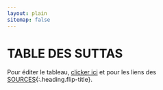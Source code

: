 ```yaml
---
layout: plain
sitemap: false
---
```



# TABLE DES SUTTAS
Pour éditer le tableau, [clicker ici](https://docs.google.com/spreadsheets/d/1oaNpv9M5f5pc6gEi2Pl2Wya4NUf7P8hQfvhBSVPdQto/edit?usp=sharing) et pour les liens des [SOURCES](/SOURCES){:.heading.flip-title}.


<style>
  table {
    border-collapse: collapse;
    border: 2px black solid;
    font: 12px sans-serif;
  }

  td {
    border: 1px black solid;
    padding: 5px;
  }
</style>
<script src="https://d3js.org/d3.v7.min.js"></script>

<script type="text/javascript" charset="utf-8">
  d3.text("https://docs.google.com/spreadsheets/d/e/2PACX-1vS6JJL3ePsnRKYtZ2926L8KnmujZIPi5EpRPtNLveuGiMyNcDlawbfbcydOZK3PI6fDgLeunx_3NFWm/pub?output=csv", function(data) {
    var parsedCSV = d3.csv.parseRows(data);

    var container = d3.select("body")
      .append("table")

      .selectAll("tr")
      .data(parsedCSV).enter()
      .append("tr")

      .selectAll("td")
      .data(function(d) {
        return d;
      }).enter()
      .append("td")
      .text(function(d) {
        return d;
      });
  });
</script>
